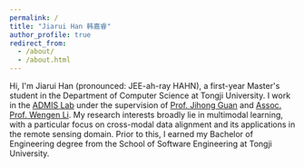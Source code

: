 ```yaml
---
permalink: /
title: "Jiarui Han 韩嘉睿"
author_profile: true
redirect_from: 
  - /about/
  - /about.html
---
```


Hi, I'm Jiarui Han (pronounced: JEE-ah-ray HAHN), a first-year Master's student in the Department of Computer Science at Tongji University. I work in the [ADMIS Lab](https://admis-tongji.github.io/) under the supervision of [Prof. Jihong Guan](https://cs.tongji.edu.cn/info/1061/2814.htm) and [Assoc. Prof. Wengen Li](https://cs.tongji.edu.cn/info/1063/2826.htm). My research interests broadly lie in multimodal learning, with a particular focus on cross-modal data alignment and its applications in the remote sensing domain. Prior to this, I earned my Bachelor of Engineering degree from the School of Software Engineering at Tongji University.


